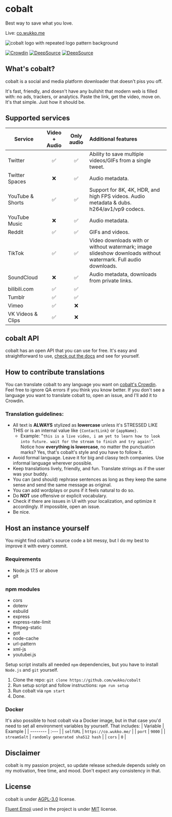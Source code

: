 # cobalt
Best way to save what you love.

Live: [co.wukko.me](https://co.wukko.me/)

![cobalt logo with repeated logo pattern background](https://raw.githubusercontent.com/wukko/cobalt/current/src/front/icons/pattern.png "cobalt logo with repeated logo pattern background")

[![Crowdin](https://badges.crowdin.net/cobalt/localized.svg)](https://crowdin.com/project/cobalt) [![DeepSource](https://deepsource.io/gh/wukko/cobalt.svg/?label=active+issues&token=MsmsJ9zUOKwcQor0yaiFot84)](https://deepsource.io/gh/wukko/cobalt/?ref=repository-badge) [![DeepSource](https://deepsource.io/gh/wukko/cobalt.svg/?label=resolved+issues&token=MsmsJ9zUOKwcQor0yaiFot84)](https://deepsource.io/gh/wukko/cobalt/?ref=repository-badge)

## What's cobalt?
cobalt is a social and media platform downloader that doesn't piss you off.

It's fast, friendly, and doesn't have any bullshit that modern web is filled with: no ads, trackers, or analytics. Paste the link, get the video, move on. It's that simple. Just how it should be.

## Supported services
| Service           | Video + Audio | Only audio | Additional features                                                                                             |
| --------          | :---:         | :---:      | :-----                                                                                                          |
| Twitter           | ✅           | ✅         | Ability to save multiple videos/GIFs from a single tweet.                                                       |
| Twitter Spaces    | ❌️           | ✅         | Audio metadata.                                                                                                 |
| YouTube & Shorts  | ✅           | ✅         | Support for 8K, 4K, HDR, and high FPS videos. Audio metadata & dubs. h264/av1/vp9 codecs.                       |
| YouTube Music     | ❌           | ✅         | Audio metadata.                                                                                                 |
| Reddit            | ✅           | ✅         | GIFs and videos.                                                                                                |
| TikTok            | ✅           | ✅         | Video downloads with or without watermark; image slideshow downloads without watermark. Full audio downloads.   |
| SoundCloud        | ❌           | ✅         | Audio metadata, downloads from private links.                                                                   |
| bilibili.com      | ✅           | ✅         |                                                                                                                 |
| Tumblr            | ✅           | ✅         |                                                                                                                 |
| Vimeo             | ✅           | ❌️         |                                                                                                                 |
| VK Videos & Clips | ✅           | ❌️         |                                                                                                                 |

## cobalt API
cobalt has an open API that you can use for free. It's easy and straightforward to use, [check out the docs](https://github.com/wukko/cobalt/blob/current/docs/API.md) and see for yourself.

## How to contribute translations
You can translate cobalt to any language you want on [cobalt's Crowdin](https://crowdin-co.wukko.me/). Feel free to ignore QA errors if you think you know better. If you don't see a language you want to translate cobalt to, open an issue, and I'll add it to Crowdin.

### Translation guidelines:
- All text is **ALWAYS** stylized as **lowercase** unless it's STRESSED LIKE THIS or is an internal value like `{ContactLink}` or `{appName}`. 
    - Example: "`this is a live video, i am yet to learn how to look into future. wait for the stream to finish and try again!`".  
    Notice how **everything is lowercase**, no matter the punctuation marks? Yes, that's cobalt's style and you have to follow it.
- Avoid formal language. Leave it for big and classy tech companies. Use informal language wherever possible.
- Keep translations lively, friendly, and fun. Translate strings as if the user was your buddy.
- You can (and should) rephrase sentences as long as they keep the same sense and send the same message as original.
- You can add wordplays or puns if it feels natural to do so.
- Do **NOT** use offensive or explicit vocabulary.
- Check if there are issues in UI with your localization, and optimize it accordingly. If impossible, open an issue.
- Be nice.

## Host an instance yourself
You might find cobalt's source code a bit messy, but I do my best to improve it with every commit.

### Requirements
- Node.js 17.5 or above
- git

### npm modules
- cors
- dotenv
- esbuild
- express
- express-rate-limit
- ffmpeg-static
- got
- node-cache
- url-pattern
- xml-js
- youtubei.js

Setup script installs all needed `npm` dependencies, but you have to install `Node.js` and `git` yourself.

1. Clone the repo: `git clone https://github.com/wukko/cobalt`
2. Run setup script and follow instructions: `npm run setup`
3. Run cobalt via `npm start`
4. Done.

### Docker
It's also possible to host cobalt via a Docker image, but in that case you'd need to set all environment variables by yourself.
That includes:
| Variable     | Example                          | 
| --------     | :---                             |
| `selfURL`    | `https://co.wukko.me/`           |
| `port`       | `9000`                           |
| `streamSalt` | `randomly generated sha512 hash` |
| `cors`       | `0`                              |

## Disclaimer
cobalt is my passion project, so update release schedule depends solely on my motivation, free time, and mood. Don't expect any consistency in that.

## License
cobalt is under [AGPL-3.0](https://github.com/wukko/cobalt/blob/current/LICENSE) license.

[Fluent Emoji](https://github.com/microsoft/fluentui-emoji) used in the project is under [MIT](https://github.com/microsoft/fluentui-emoji/blob/main/LICENSE) license.
